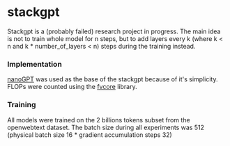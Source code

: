# stackgpt

Stackgpt is a (probably failed) research project in progress. The main idea is not to train whole model for n steps, but to add layers every k (where k < n and k * number_of_layers < n) steps during the training instead.

### Implementation

[nanoGPT](https://github.com/karpathy/nanoGPT) was used as the base of the stackgpt because of it's simplicity.
FLOPs were counted using the [fvcore](https://github.com/facebookresearch/fvcore) library.

### Training
All models were trained on the 2 billions tokens subset from the openwebtext dataset. The batch size during all experiments was 512 (physical batch size 16 * gradient accumulation steps 32)

<!--stackedit_data:
eyJoaXN0b3J5IjpbMTkwNzA3MTQ5MF19
-->